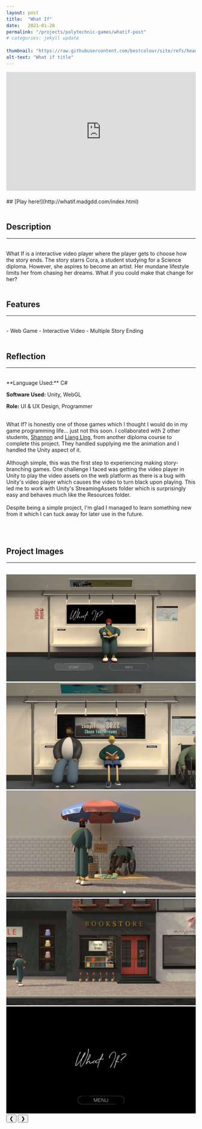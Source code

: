 ```yaml
---
layout: post
title:  "What If"
date:   2021-01-28
permalink: "/projects/polytechnic-games/whatif-post"
# categories: jekyll update

thumbnail: "https://raw.githubusercontent.com/bestcolour/site/refs/heads/master/assets/image/WhatIf/Title.jpg"
alt-text: "What if title"
---
```


<iframe width="100%" height="315" src="https://www.youtube.com/embed/asZAn5tdHQ4?si=-kcN6BPc0XcYGZHi" title="YouTube video player" frameborder="0" allow="accelerometer; autoplay; clipboard-write; encrypted-media; gyroscope; picture-in-picture; web-share" referrerpolicy="strict-origin-when-cross-origin" allowfullscreen></iframe>

<br>
<br>
## [Play here!](http://whatif.madgdd.com/index.html)

<br>
<br>

## Description
----
<br>
What If is a interactive video player where the player gets to choose how the story ends. The story starrs Cora, a student studying for a Science diploma. However, she aspires to become an artist. Her mundane lifestyle limits her from chasing her dreams. What if you could make that change for her?
<br>
<br>

## Features
----
<br>
- Web Game
- Interactive Video
- Multiple Story Ending

<br>
<br>


## Reflection
----
<br>
**Language Used:**
C#

**Software Used:**
Unity, WebGL

**Role:**
UI & UX Design, Programmer
<br>
<br>

What If? is honestly one of those games which I thought I would do in my game programming life... just not this soon.
I collaborated with 2 other students, [Shannon](https://vimeo.com/scworks) and [Liang Ling](https://www.behance.net/lianglingt), from another diploma course to complete this project. They handled supplying me the animation and I handled the Unity aspect of it.
<br>
<br>
Although simple, this was the first step to experiencing making story-branching games. One challenge I faced was getting the video player in Unity to play the video assets on the web platform as there is a bug with Unity's video player which causes the video to turn black upon playing. This led me to work with Unity's StreamingAssets folder which is surprisingly easy and behaves much like the Resources folder.
<br>
<br>
Despite being a simple project, I'm glad I managed to learn something new from it which I can tuck away for later use in the future.


<br>
<br>

## Project Images
----
<br>

<div class="carousel">
    <div class="carousel-container">
        <div class="carousel-container-slide">
<img  src="https://raw.githubusercontent.com/bestcolour/site/refs/heads/master/assets/image/WhatIf/Title.jpg"/>
        </div>
        <div class="carousel-container-slide">
<img  src="https://raw.githubusercontent.com/bestcolour/site/refs/heads/master/assets/image/WhatIf/unknown1.jpg"/>
        </div>
        <div class="carousel-container-slide">
<img  src="https://raw.githubusercontent.com/bestcolour/site/refs/heads/master/assets/image/WhatIf/unknown2.jpg"/>
        </div>
        <div class="carousel-container-slide">
<img  src="https://raw.githubusercontent.com/bestcolour/site/refs/heads/master/assets/image/WhatIf/unknown3.jpg"/>
        </div>
        <div class="carousel-container-slide">
<img  src="https://raw.githubusercontent.com/bestcolour/site/refs/heads/master/assets/image/WhatIf/unknown.jpg"/>
        </div>
    </div>
    <button class="carousel-prev carousel-button" onclick="moveSlide(-1)">&#10094;</button>
    <button class="carousel-next carousel-button" onclick="moveSlide(1)">&#10095;</button>
</div>

